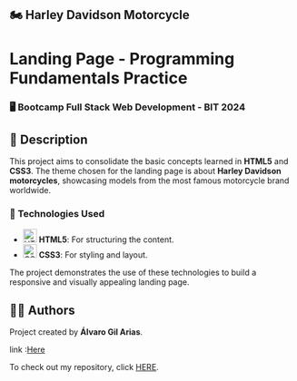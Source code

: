 ## 🏍️ Harley Davidson Motorcycle

# Landing Page - Programming Fundamentals Practice

### 🖥️ Bootcamp Full Stack Web Development - BIT 2024

## 📄 Description

This project aims    to consolidate the basic concepts learned in **HTML5** and **CSS3**. The theme chosen for the landing page is about **Harley Davidson motorcycles**, showcasing models from the most famous motorcycle brand worldwide.

### 🚀 Technologies Used
- <img src="https://img.icons8.com/color/48/000000/html-5.png" alt="HTML5" width="24" height="24"/> **HTML5**: For structuring the content.
- <img src="https://img.icons8.com/color/48/000000/css3.png" alt="CSS3" width="24" height="24"/> **CSS3**: For styling and layout.

The project demonstrates the use of these technologies to build a responsive and visually appealing landing page.

## 👨‍💻 Authors

Project created by **Álvaro Gil Arias**.

link :[Here](https://alvarogil93.github.io/landingPage/)

To check out my repository, click [HERE](https://github.com/Al9330).
